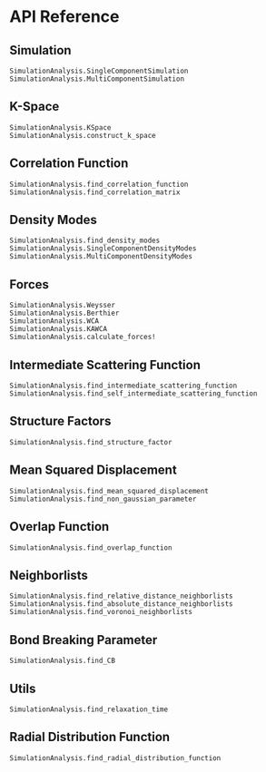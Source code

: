 # API Reference


## Simulation

```@docs
SimulationAnalysis.SingleComponentSimulation
SimulationAnalysis.MultiComponentSimulation
```

## K-Space

```@docs
SimulationAnalysis.KSpace
SimulationAnalysis.construct_k_space
```

## Correlation Function

```@docs
SimulationAnalysis.find_correlation_function
SimulationAnalysis.find_correlation_matrix
```

## Density Modes

```@docs
SimulationAnalysis.find_density_modes
SimulationAnalysis.SingleComponentDensityModes
SimulationAnalysis.MultiComponentDensityModes
```


## Forces

```@docs
SimulationAnalysis.Weysser
SimulationAnalysis.Berthier
SimulationAnalysis.WCA
SimulationAnalysis.KAWCA
SimulationAnalysis.calculate_forces!
```

## Intermediate Scattering Function

```@docs
SimulationAnalysis.find_intermediate_scattering_function
SimulationAnalysis.find_self_intermediate_scattering_function
```

## Structure Factors

```@docs
SimulationAnalysis.find_structure_factor
```

## Mean Squared Displacement

```@docs
SimulationAnalysis.find_mean_squared_displacement
SimulationAnalysis.find_non_gaussian_parameter
```

## Overlap Function

```@docs
SimulationAnalysis.find_overlap_function
```

## Neighborlists

```@docs
SimulationAnalysis.find_relative_distance_neighborlists
SimulationAnalysis.find_absolute_distance_neighborlists
SimulationAnalysis.find_voronoi_neighborlists
```

## Bond Breaking Parameter

```@docs
SimulationAnalysis.find_CB
```

## Utils

```@docs
SimulationAnalysis.find_relaxation_time
```

## Radial Distribution Function

```@docs
SimulationAnalysis.find_radial_distribution_function
```

